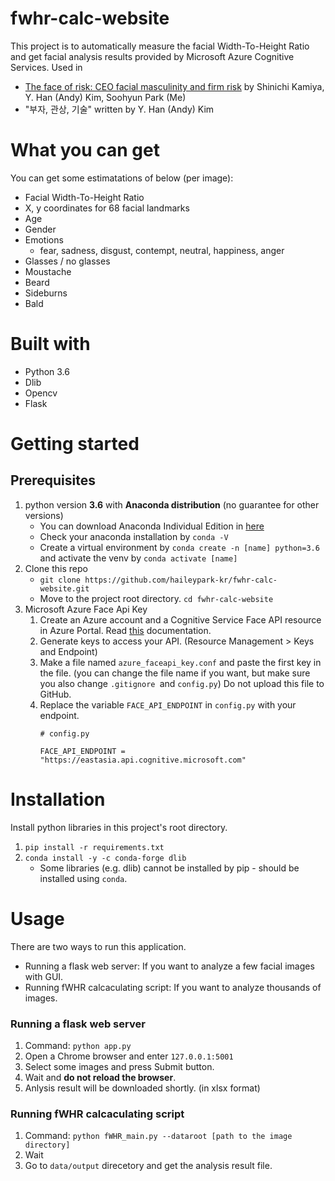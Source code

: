 # fwhr-calc-website
This project is to automatically measure the facial Width-To-Height Ratio and get facial analysis results provided by Microsoft Azure Cognitive Services.
Used in 
- [The face of risk: CEO facial masculinity and firm risk](https://onlinelibrary.wiley.com/doi/10.1111/eufm.12175) by Shinichi Kamiya, Y. Han (Andy) Kim, Soohyun Park (Me)
- "부자, 관상, 기술" written by Y. Han (Andy) Kim

# What you can get 
You can get some estimatations of below (per image):
- Facial Width-To-Height Ratio
- X, y coordinates for 68 facial landmarks
- Age
- Gender
- Emotions
     - fear, sadness, disgust, contempt, neutral, happiness, anger 
- Glasses / no glasses
- Moustache
- Beard
- Sideburns
- Bald

# Built with
- Python 3.6
- Dlib
- Opencv
- Flask


# Getting started

## Prerequisites
1. python version **3.6** with **Anaconda distribution** (no guarantee for other versions)
    - You can download Anaconda Individual Edition in [here](https://www.anaconda.com/products/individual)
    - Check your anaconda installation by `conda -V`
    - Create a virtual environment by `conda create -n [name] python=3.6` and activate the venv by `conda activate [name]`
2. Clone this repo
    - `git clone https://github.com/haileypark-kr/fwhr-calc-website.git`
    - Move to the project root directory. `cd fwhr-calc-website`
3. Microsoft Azure Face Api Key
    1. Create an Azure account and a Cognitive Service Face API resource in Azure Portal. Read [this](https://docs.microsoft.com/en-us/azure/cognitive-services/face/) documentation.
    2. Generate keys to access your API. (Resource Management > Keys and Endpoint)
    3. Make a file named `azure_faceapi_key.conf` and paste the first key in the file. (you can change the file name if you want, but make sure you also change `.gitignore `and `config.py`) Do not upload this file to GitHub.
    4. Replace the variable `FACE_API_ENDPOINT` in `config.py` with your endpoint.
        ```
        # config.py
        
        FACE_API_ENDPOINT = "https://eastasia.api.cognitive.microsoft.com"
        ```


# Installation

Install python libraries in this project's root directory.
1. `pip install -r requirements.txt`
2. `conda install -y -c conda-forge dlib`
    - Some libraries (e.g. dlib) cannot be installed by pip - should be installed using `conda`.

# Usage

There are two ways to run this application.
- Running a flask web server: If you want to analyze a few facial images with GUI. 
- Running fWHR calcaculating script: If you want to analyze thousands of images. 

### Running a flask web server
1. Command: `python app.py`
2. Open a Chrome browser and enter `127.0.0.1:5001`
3. Select some images and press Submit button.
4. Wait and **do not reload the browser**.
5. Anlysis result will be downloaded shortly. (in xlsx format)


### Running fWHR calcaculating script
1. Command: `python fWHR_main.py --dataroot [path to the image directory]`
2. Wait
3. Go to `data/output` direcetory and get the analysis result file.
